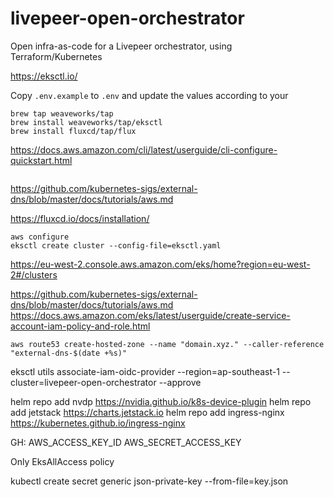 # livepeer-open-orchestrator

Open infra-as-code for a Livepeer orchestrator, using Terraform/Kubernetes



https://eksctl.io/

Copy `.env.example` to `.env` and update the values according to your 


```
brew tap weaveworks/tap
brew install weaveworks/tap/eksctl
brew install fluxcd/tap/flux
```

https://docs.aws.amazon.com/cli/latest/userguide/cli-configure-quickstart.html

```

```

https://github.com/kubernetes-sigs/external-dns/blob/master/docs/tutorials/aws.md

https://fluxcd.io/docs/installation/



```
aws configure
eksctl create cluster --config-file=eksctl.yaml
```

https://eu-west-2.console.aws.amazon.com/eks/home?region=eu-west-2#/clusters


https://github.com/kubernetes-sigs/external-dns/blob/master/docs/tutorials/aws.md
https://docs.aws.amazon.com/eks/latest/userguide/create-service-account-iam-policy-and-role.html

```
aws route53 create-hosted-zone --name "domain.xyz." --caller-reference "external-dns-$(date +%s)"
```


eksctl utils associate-iam-oidc-provider --region=ap-southeast-1 --cluster=livepeer-open-orchestrator --approve


helm repo add nvdp https://nvidia.github.io/k8s-device-plugin
helm repo add jetstack https://charts.jetstack.io
helm repo add ingress-nginx https://kubernetes.github.io/ingress-nginx 

GH:
AWS_ACCESS_KEY_ID
AWS_SECRET_ACCESS_KEY

Only EksAllAccess policy

kubectl create secret generic json-private-key --from-file=key.json

